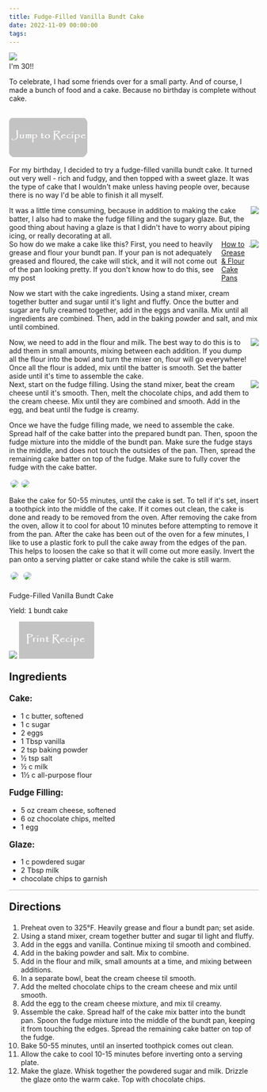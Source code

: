 ```yaml
---
title: Fudge-Filled Vanilla Bundt Cake
date: 2022-11-09 00:00:00
tags:
---
```


<img class="top-image" src="/images/FudgeVanillaBundt7.jpg" />
<div class="post-body">
I'm 30!! 

To celebrate, I had some friends over for a small party. And of course, I made a bunch of food and a cake. Because no birthday is complete without cake. 

<br>
<!--more-->

<a href="http://localhost:4000/2022/11/09/FudgeFilledVanillaBundtCake/#recipejump">
<img class="jump-to-recipe" src="/images/JumpToRecipeButton.png" />
</a>

For my birthday, I decided to try a fudge-filled vanilla bundt cake. It turned out very well - rich and fudgy, and then topped with a sweet glaze. It was the type of cake that I wouldn't make unless having people over, because there is no way I'd be able to finish it all myself. 

<div style="display:flex;">
It was a little time consuming, because in addition to making the cake batter, I also had to make the fudge filling and the sugary glaze. But, the good thing about having a glaze is that I didn't have to worry about piping icing, or really decorating at all. 
<div>
    <img class="floating-image" src="/images/FudgeVanillaBundt6.jpg" />
</div>
</div>

<div style="display:flex;">
So how do we make a cake like this? 
First, you need to heavily grease and flour your bundt pan. If your pan is not adequately greased and floured, the cake will stick, and it will not come out of the pan looking pretty. If you don't know how to do this, see my post <a href="/2022/07/04/GreaseFlourPans/">How to Grease & Flour Cake Pans</a>.
<div>
    <img class="floating-image" src="/images/FudgeVanillaBundt10.jpg" />
</div>
</div>

Now we start with the cake ingredients. Using a stand mixer, cream together butter and sugar until it's light and fluffy. Once the butter and sugar are fully creamed together, add in the eggs and vanilla. Mix until all ingredients are combined. Then, add in the baking powder and salt, and mix until combined. 

<div style="display:flex;">
Now, we need to add in the flour and milk. The best way to do this is to add them in small amounts, mixing between each addition. If you dump all the flour into the bowl and turn the mixer on, flour will go everywhere! Once all the flour is added, mix until the batter is smooth. Set the batter aside until it's time to assemble the cake. 
<div>
    <img class="floating-image" src="/images/FudgeVanillaBundt5.jpg" />
</div>
</div>

<div style="display:flex;">
Next, start on the fudge filling. Using the stand mixer, beat the cream cheese until it's smooth. Then, melt the chocolate chips, and add them to the cream cheese. Mix until they are combined and smooth. Add in the egg, and beat until the fudge is creamy. 
<div>
    <img class="floating-image" src="/images/FudgeVanillaBundt4.jpg" />
</div>
</div>

Once we have the fudge filling made, we need to assemble the cake. 
Spread half of the cake batter into the prepared bundt pan. Then, spoon the fudge mixture into the middle of the bundt pan. Make sure the fudge stays in the middle, and does not touch the outsides of the pan. Then, spread the remaining cake batter on top of the fudge. Make sure to fully cover the fudge with the cake batter. 

<div style="display:flex;">
    <img style="max-width:30rem; border-radius:2rem; padding:3px;" src="/images/FudgeVanillaBundt3.jpg" />
    <img style="max-width:30rem; border-radius:2rem; padding:3px;" src="/images/FudgeVanillaBundt2.jpg" />
</div>

Bake the cake for 50-55 minutes, until the cake is set. To tell if it's set, insert a toothpick into the middle of the cake. If it comes out clean, the cake is done and ready to be removed from the oven. 
After removing the cake from the oven, allow it to cool for about 10 minutes before attempting to remove it from the pan. After the cake has been out of the oven for a few minutes, I like to use a plastic fork to pull the cake away from the edges of the pan. This helps to loosen the cake so that it will come out more easily. Invert the pan onto a serving platter or cake stand while the cake is still warm. 
<div>
    <img style="max-width:30rem; border-radius:2rem; padding:3px;" src="/images/FudgeVanillaBundt1.jpg" />
    <img style="max-width:30rem; border-radius:2rem; padding:3px;" src="/images/FudgeVanillaBundt9.jpg" />
</div>


<br>
</div>

<div id="recipejump"></div>
<div id="recipe">
    <div class="recipe-box">
        <div class="recipe-title-box">
            <div>
                <div class="recipe-title-box-title">
                    <div class="recipe-title-box-header">Fudge-Filled Vanilla Bundt Cake</div>
                </div>
                <p class="recipe-title-box-title" style="font-family: Arial;">Yield: 1 bundt cake</p>
            </div>
            <img class="recipe-title-box-img" src="/images/FudgeVanillaBundt7.jpg" />
            <img 
                class="print-recipe" 
                src="/images/PrintRecipeButton.png"   
                onclick="printDIV('recipe')" />
        </div>
        <p style="font-size:150%;"><b>Ingredients</b></p>
        <p style="font-size:120%;"><b>Cake:</b></p>
        <ul class="post-body">
                <li>1 c butter, softened</li>
                <li>1 c sugar</li>
                <li>2 eggs</li>
                <li>1 Tbsp vanilla</li>
                <li>2 tsp baking powder</li>
                <li>½ tsp salt</li>
                <li>½ c milk</li>
                <li>1½ c all-purpose flour</li>
        </ul>
        <p style="font-size:120%;"><b>Fudge Filling:</b></p>
        <ul class="post-body">
                <li>5 oz cream cheese, softened</li>
                <li>6 oz chocolate chips, melted</li>
                <li>1 egg</li>
        </ul>
        <p style="font-size:120%;"><b>Glaze:</b></p>
        <ul class="post-body">
                <li>1 c powdered sugar</li>
                <li>2 Tbsp milk</li>
                <li>chocolate chips to garnish</li>
        </ul>
        <hr style="height:1px;background-color:rgb(189, 189, 189) ">
        <p style="font-size:150%;"><b>Directions</b></p>
        <ol class="post-body">
            <li>Preheat oven to 325°F. Heavily grease and flour a bundt pan; set aside.</li>
            <li>Using a stand mixer, cream together butter and sugar til light and fluffy.</li>
            <li>Add in the eggs and vanilla. Continue mixing til smooth and combined.</li>
            <li>Add in the baking powder and salt. Mix to combine.</li> 
            <li>Add in the flour and milk, small amounts at a time, and mixing between additions.</li>
            <li>In a separate bowl, beat the cream cheese til smooth.</li>
            <li>Add the melted chocolate chips to the cream cheese and mix until smooth.</li>
            <li>Add the egg to the cream cheese mixture, and mix til creamy.</li>
            <li>Assemble the cake. Spread half of the cake mix batter into the bundt pan. Spoon the fudge mixture into the middle of the bundt pan, keeping it from touching the edges. Spread the remaining cake batter on top of the fudge.</li>
            <li>Bake 50-55 minutes, until an inserted toothpick comes out clean.</li>
            <li>Allow the cake to cool 10-15 minutes before inverting onto a serving plate.</li>
            <li>Make the glaze. Whisk together the powdered sugar and milk. Drizzle the glaze onto the warm cake. Top with chocolate chips.</li>
        </ol> 
    </div>
</div>

<br>

